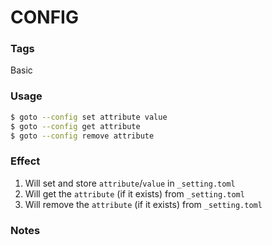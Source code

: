 # CONFIG

### Tags

Basic

### Usage

```bash
$ goto --config set attribute value
$ goto --config get attribute
$ goto --config remove attribute
```

### Effect

1. Will set and store `attribute`/`value` in `_setting.toml` 
2. Will get the `attribute` (if it exists) from `_setting.toml`
3. Will remove the `attribute` (if it exists) from `_setting.toml`

### Notes

